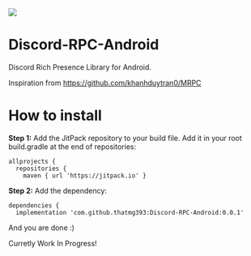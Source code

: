 [![](https://jitpack.io/v/ThatMG393/Discord-RPC-Android.svg)](https://jitpack.io/#ThatMG393/Discord-RPC-Android)

# Discord-RPC-Android
Discord Rich Presence Library for Android.

Inspiration from https://github.com/khanhduytran0/MRPC



# How to install
**Step 1:** Add the JitPack repository to your build file.
Add it in your root build.gradle at the end of repositories:

```
allprojects {
  repositories {
    maven { url 'https://jitpack.io' }
```

**Step 2:** Add the dependency:

```
dependencies {
  implementation 'com.github.thatmg393:Discord-RPC-Android:0.0.1'
```

And you are done :)

Curretly Work In Progress!
